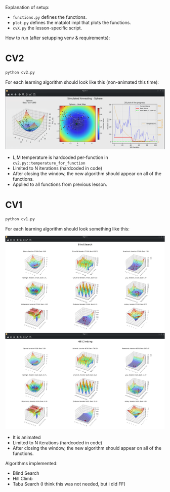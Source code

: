 Explanation of setup:

- `functions.py` defines the functions.
- `plot.py` defines the matplot impl that plots the functions.
- `cvX.py` the lesson-specific script.

How to run (after setupping venv & requirements):

# CV2

```bash
python cv2.py
```

For each learning algorithm should look like this (non-animated this time):

![alt text](annealing.png)

- L,M temperature is hardcoded per-function in `cv2.py::temperature_for_function`
- Limited to N iterations (hardcoded in code)
- After closing the window, the new algorithm should appear on all of the functions.
- Applied to all functions from previous lesson.

# CV1

```bash
python cv1.py
```

For each learning algorithm should look something like this:

![alt text](blind.png)
![alt text](hill.png)

- It is animated
- Limited to N iterations (hardcoded in code)
- After closing the window, the new algorithm should appear on all of the functions.

Algorithms implemented:
- Blind Search
- Hill Climb
- Tabu Search (I think this was not needed, but i did FF)
